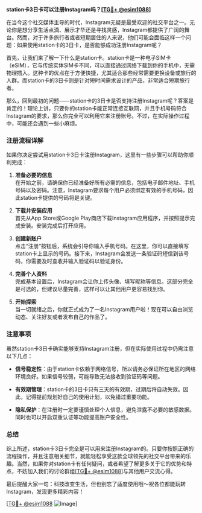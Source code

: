 **station卡3日卡可以注册Instagram吗？[[TG💪+ @esim1088](https://t.me/s/esim1088)]**

在当今这个社交媒体主导的时代，Instagram无疑是最受欢迎的社交平台之一。无论你是想分享生活点滴、展示才华还是寻找灵感，Instagram都提供了广阔的舞台。然而，对于许多旅行者或者短期居住的人来说，他们可能会面临这样一个问题：如果使用station卡的3日卡，是否能够成功注册Instagram呢？

首先，让我们来了解一下什么是station卡。station卡是一种电子SIM卡（eSIM），它与传统实体SIM卡不同，可以直接通过网络下载到你的手机中，无需物理插入。这种卡的优点在于方便快捷，尤其适合那些经常需要更换设备或旅行的人群。而station卡的3日卡则是针对短时间需求设计的产品，非常适合短期旅行者。

那么，回到最初的问题——station卡的3日卡是否支持注册Instagram呢？答案是肯定的！理论上讲，只要你的station卡能正常连接互联网，并且手机号码符合Instagram的要求，那么你完全可以利用它来注册账号。不过，在实际操作过程中，可能还会遇到一些小麻烦。

### 注册流程详解

如果你决定尝试用station卡3日卡注册Instagram，这里有一些步骤可以帮助你顺利完成：

1. **准备必要的信息**  
   在开始之前，请确保你已经准备好所有必需的信息，包括电子邮件地址、手机号码以及密码。注意，Instagram要求每个用户必须绑定有效的手机号码，因此station卡提供的号码将是关键。

2. **下载并安装应用**  
   首先从App Store或Google Play商店下载Instagram应用程序，并按照提示完成安装。安装完成后打开应用。

3. **创建新账户**  
   点击“注册”按钮后，系统会引导你输入手机号码。在这里，你可以直接填写station卡上显示的号码。接下来，Instagram会发送一条验证码短信到该号码，你需要及时查收并输入验证码以验证身份。

4. **完善个人资料**  
   完成基本设置后，Instagram会让你上传头像、填写昵称等信息。这部分完全是可选的，但建议尽量完善，这样可以让其他用户更容易找到你。

5. **开始探索**  
   当一切就绪之后，你就正式成为了一名Instagram用户啦！现在可以自由浏览动态、关注好友或者发布自己的作品了。

### 注意事项

虽然station卡3日卡确实能够支持Instagram注册，但在实际使用过程中仍需注意以下几点：

- **信号稳定性**：由于station卡依赖于网络信号，所以请务必保证所在地区的网络环境良好。如果信号较弱，可能导致无法接收到验证码等问题。
  
- **有效期管理**：station卡的3日卡只有三天的有效期，过期后将自动失效。因此，记得提前规划好自己的使用计划，以免错过重要功能。

- **隐私保护**：在注册时一定要谨慎处理个人信息，避免泄露不必要的敏感数据。同时也可以开启双重认证等功能提高账户安全性。

### 总结

综上所述，station卡3日卡完全是可以用来注册Instagram的。只要你按照正确的流程操作，并且注意相关细节，就能轻松享受这款全球领先的社交平台带来的乐趣。当然，如果你对station卡有任何疑问，或者希望了解更多关于它的优势和特点，不妨加入我们的讨论群组[[TG💪+ @esim1088](https://t.me/s/esim1088)]与其他用户交流心得。

最后提醒大家一句：科技改变生活，但也别忘了适度使用哦～祝各位都能玩转Instagram，发现更多精彩内容！

[[TG💪+ @esim1088](https://t.me/s/esim1088) ![Image](https://i.postimg.cc/4NQfJmqS/Snipaste-2025-05-13-00-14-12.png)]